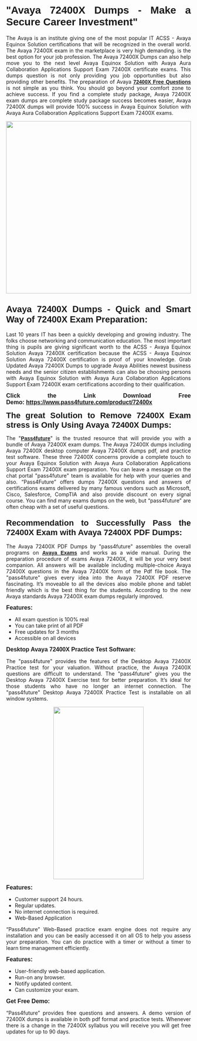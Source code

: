 
<h1 style="text-align: justify;"><span style="font-family:Tahoma,Geneva,sans-serif;"><strong>"Avaya 72400X Dumps - Make a Secure Career Investment"</strong></span></h1>

<p style="text-align: justify;">The Avaya is an institute giving one of the most popular IT ACSS - Avaya Equinox Solution certifications that will be recognized in the overall world. The Avaya 72400X exam in the marketplace is very high demanding. is the best option for your job profession. The Avaya 72400X Dumps can also help move you to the next level Avaya Equinox Solution with Avaya Aura Collaboration Applications Support Exam 72400X certificate exams. This dumps question is not only providing you job opportunities but also providing other benefits. The preparation of Avaya <span style="font-family:Tahoma,Geneva,sans-serif;"><strong><a href="https://www.pass4future.com/questions/avaya/72400x">72400X Free Questions</a></strong></span> is not simple as you think. You should go beyond your comfort zone to achieve success. If you find a complete study package, Avaya 72400X exam dumps are complete study package success becomes easier, Avaya 72400X dumps will provide 100% success in Avaya Equinox Solution with Avaya Aura Collaboration Applications Support Exam 72400X exams.</p>

<p style="text-align: justify;"><a href="https://www.pass4future.com/product/72400x"><img alt="" src="https://lh3.googleusercontent.com/pw/AM-JKLVhEO4I138wJzOepD3laGU-R1M7eT-OTYdow6pCESip26lSeaxxzS9BVWUKuzj1e3L_MoxCfVgBEvV8ODwl1LGzlZbt6HJm3NXXplPwnYiBfuYM_eQCcVVRMaAwHdsl3AhHOZS-up7mzwmd4i4EpEGq=w1112-h625-no?authuser=0" style="width: 100%; height: 470px;" /></a></p>

<h2 style="text-align: justify;"><span style="font-size:24px;"><strong><span style="font-family:Tahoma,Geneva,sans-serif;">Avaya 72400X Dumps - Quick and Smart Way of 72400X Exam Preparation:</span></strong></span></h2>

<p style="text-align: justify;">Last 10 years IT has been a quickly developing and growing industry. The folks choose networking and communication education. The most important thing is pupils are giving significant worth to the ACSS - Avaya Equinox Solution Avaya 72400X certification because the ACSS - Avaya Equinox Solution Avaya 72400X certification is proof of your knowledge. Grab Updated Avaya 72400X Dumps to upgrade Avaya Abilities newest business needs and the senior citizen establishments can also be choosing persons with Avaya Equinox Solution with Avaya Aura Collaboration Applications Support Exam 72400X exam certifications according to their qualification.</p>

<p style="text-align: justify;"><strong><span style="font-family:Lucida Sans Unicode,Lucida Grande,sans-serif;"><span style="font-size:16px;">Click the Link Download Free Demo: <a href="https://www.pass4future.com/product/72400x">https://www.pass4future.com/product/72400x</a></span></span></strong></p>

<p style="text-align: justify;"><strong><span style="font-size:22px;"><span style="font-family:Tahoma,Geneva,sans-serif;">The great Solution to Remove 72400X Exam stress is Only Using Avaya 72400X Dumps:</span></span></strong></p>

<p style="text-align: justify;">The "<span style="font-family:Lucida Sans Unicode,Lucida Grande,sans-serif;"><a href="https://www.pass4future.com/"><strong>Pass4future</strong></a></span>" is the trusted resource that will provide you with a bundle of Avaya 72400X exam dumps. The Avaya 72400X dumps including Avaya 72400X desktop computer Avaya 72400X dumps pdf, and practice test software. These three 72400X concerns provide a complete touch to your Avaya Equinox Solution with Avaya Aura Collaboration Applications Support Exam 72400X exam preparation. You can leave a message on the chat portal "pass4future" team is available for help with your queries and also. “Pass4Future” offers dumps 72400X questions and answers of certifications exams delivered by many famous vendors such as Microsoft, Cisco, Salesforce, CompTIA and also provide discount on every signal course. You can find many exams dumps on the web, but “pass4future” are often cheap with a set of useful questions.</p>

<h3 style="text-align: justify;"><span style="font-size:22px;"><strong><span style="font-family:Tahoma,Geneva,sans-serif;">Recommendation to Successfully Pass the 72400X Exam with Avaya 72400X PDF Dumps:</span></strong></span></h3>

<p style="text-align: justify;">The Avaya 72400X PDF Dumps by "pass4future" assembles the overall programs on <span style="font-family:Lucida Sans Unicode,Lucida Grande,sans-serif;"><strong><a href="https://www.pass4future.com/avaya">Avaya Exams</a></strong></span> and works as a wide manual. During the preparation procedure of exams Avaya 72400X, it will be your very best companion. All answers will be available including multiple-choice Avaya 72400X questions in the Avaya 72400X form of the Pdf file book. The "pass4future" gives every idea into the Avaya 72400X PDF reserve fascinating. It’s moveable to all the devices also mobile phone and tablet friendly which is the best thing for the students. According to the new Avaya standards Avaya 72400X exam dumps regularly improved.</p>

<p style="text-align: justify;"><span style="font-family:Lucida Sans Unicode,Lucida Grande,sans-serif;"><span style="font-size:16px;"><strong>Features:</strong></span></span></p>

<ul>
	<li style="text-align: justify;">All exam question is 100% real</li>
	<li style="text-align: justify;">You can take print of all PDF</li>
	<li style="text-align: justify;">Free updates for 3 months </li>
	<li style="text-align: justify;">Accessible on all devices</li>
</ul>

<p style="text-align: justify;"><span style="font-family:Tahoma,Geneva,sans-serif;"><span style="font-size:16px;"><strong>Desktop Avaya 72400X Practice Test Software:</strong></span></span></p>

<p style="text-align: justify;">The "pass4future" provides the features of the Desktop Avaya 72400X Practice test for your valuation. Without practice, the Avaya 72400X questions are difficult to understand. The "pass4future" gives you the Desktop Avaya 72400X Exercise test for better preparation. It’s ideal for those students who have no longer an internet connection. The "pass4future" Desktop Avaya 72400X Practice Test is installable on all window systems.</p>

<p style="text-align: center;"><a href="https://www.pass4future.com/product/72400x"><img alt="" src="https://lh3.googleusercontent.com/pw/AM-JKLV3yUm3jiqqIo1xIsj1VJ_UeysYexQY-pRYO0rIFl3vg11QZioN-gzffpw2AfKqFynWuvoXOreWrWS0swpr4xmOSWfwII2jvatteuqrfxiWGFBSHPiZUCoi33jqeymK5dmu-0enyX6tayRCAMHw05jv=s625-no?authuser=0" style="width: 70%; height: 470px;" /></a></p>

<p style="text-align: justify;"><span style="font-size:16px;"><span style="font-family:Lucida Sans Unicode,Lucida Grande,sans-serif;"><strong>Features:</strong></span></span></p>

<ul>
	<li style="text-align: justify;">Customer support 24 hours. </li>
	<li style="text-align: justify;">Regular updates. </li>
	<li style="text-align: justify;">No internet connection is required.</li>
	<li style="text-align: justify;">Web-Based Application</li>
</ul>

<p style="text-align: justify;">“Pass4future” Web-Based practice exam engine does not require any installation and you can be easily accessed it on all OS to help you assess your preparation. You can do practice with a timer or without a timer to learn time management efficiently.</p>

<p style="text-align: justify;"><strong><span style="font-size:16px;"><span style="font-family:Lucida Sans Unicode,Lucida Grande,sans-serif;">Features:</span></span></strong></p>

<ul>
	<li style="text-align: justify;">User-friendly web-based application.</li>
	<li style="text-align: justify;">Run-on any browser. </li>
	<li style="text-align: justify;">Notify updated content.</li>
	<li style="text-align: justify;">Can customize your exam.</li>
</ul>

<p style="text-align: justify;"><span style="font-size:16px;"><span style="font-family:Lucida Sans Unicode,Lucida Grande,sans-serif;"><strong>Get Free Demo:</strong></span></span></p>

<p style="text-align: justify;">“Pass4future” provides free questions and answers. A demo version of 72400X dumps is available in both pdf format and practice tests. Whenever there is a change in the 72400X syllabus you will receive you will get free updates for up to 90 days. </p>
